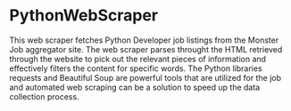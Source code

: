 # PythonWebScraper

This web scraper fetches Python Developer job listings from the Monster Job aggregator site.
The web scraper parses throught the HTML retrieved through the website to pick out the relevant pieces of information and effectively filters the content for specific words.
The Python libraries requests and Beautiful Soup are powerful tools that are utilized for the job and automated web scraping can be a solution to speed up the data collection process. 
